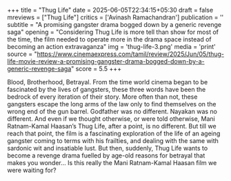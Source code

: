+++
title = "Thug Life"
date = 2025-06-05T22:34:15+05:30
draft = false
mreviews = ["Thug Life"]
critics = ['Avinash Ramachandran']
publication = ''
subtitle = "A promising gangster drama bogged down by a generic revenge saga"
opening = "Considering Thug Life is more tell than show for most of the time, the film needed to operate more in the drama space instead of becoming an action extravaganza"
img = 'thug-life-3.png'
media = 'print'
source = "https://www.cinemaexpress.com/tamil/review/2025/Jun/05/thug-life-movie-review-a-promising-gangster-drama-bogged-down-by-a-generic-revenge-saga"
score = 5.5
+++

Blood, Brotherhood, Betrayal. From the time world cinema began to be fascinated by the lives of gangsters, these three words have been the bedrock of every iteration of their story. More often than not, these gangsters escape the long arms of the law only to find themselves on the wrong end of the gun barrel. Godfather was no different. Nayakan was no different. And even if we thought otherwise, or were told otherwise, Mani Ratnam-Kamal Haasan’s Thug Life, after a point, is no different. But till we reach that point, the film is a fascinating exploration of the life of an ageing gangster coming to terms with his frailties, and dealing with the same with sardonic wit and insatiable lust. But then, suddenly, Thug Life wants to become a revenge drama fuelled by age-old reasons for betrayal that makes you wonder… Is this really the Mani Ratnam-Kamal Haasan film we were waiting for?
